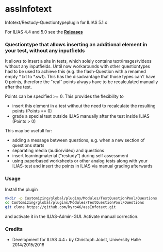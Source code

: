 # assInfotext
Infotext/Restudy-Questiontypeplugin for ILIAS 5.1.x

For ILIAS 4.4 and 5.0 see the [**Releases**](https://github.com/kyro46/assInfotext/releases)

### Questiontype that allows inserting an additional element in your test, without any inputfields ###

It allows to insert a site in tests, which solely contains text/images/videos without any inputfields. Until now workarounds with other questiontypes had to be used to achieve this (e.g. the flash-Question with a renamed empty *.txt to *.swf). This has the disadvantage that those types can't have 0 points, therefore the "real" points always have to be recalculated manually after the test.

Points can be specified >= 0. This provides the flexibility to
* insert this element in a test without the need to recalculate the resulting points (Points == 0)
* grade a special test outside ILIAS manually after the test inside ILIAS (Points > 0) 

This may be usefull for:
* adding a message between questions, e.g. when a new section of questions starts
* separating media (audio/video) and questions
* insert learningmaterial ("restudy") during self assessment
* using paperbased worksheets or other analog tests along with your ILIAS-test and insert the points in ILIAS via manual grading afterwards

### Usage ###

Install the plugin

```bash
mkdir -p Customizing/global/plugins/Modules/TestQuestionPool/Questions  
cd Customizing/global/plugins/Modules/TestQuestionPool/Questions
git clone https://github.com/kyro46/assInfotext.git
```
and activate it in the ILIAS-Admin-GUI. Activate manual correction.


### Credits ###
* Development for ILIAS 4.4+ by Christoph Jobst, University Halle 2014/2015/2016